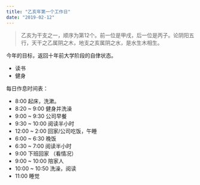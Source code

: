 ```yaml
---
title: "乙亥年第一个工作日"
date: "2019-02-12"
---
```


> 乙亥为干支之一，顺序为第12个。前一位是甲戌，后一位是丙子。论阴阳五行，天干之乙属阴之木，地支之亥属阴之水，是水生木相生。

今年的目标，返回十年前大学阶段的自侓状态。

- 读书
- 健身

每日作息时间表：

- 8:00 起床，洗漱。
- 8:20 ~ 9:00 健身并洗澡
- 9:00 ~ 9:30 公司早餐
- 9:30 ~ 10:00 阅读半小时
- 12:00 ~ 2:00 回家/公司吃饭，午睡
- 6:00 ~ 6:30 晚饭
- 6:30 ~ 7:00 阅读半小时
- 9:00 下班回家 （看情况）
- 9:00 ~ 10:00 陪家人
- 10:00 ~ 10:50 洗澡，阅读
- 11:00 睡觉
